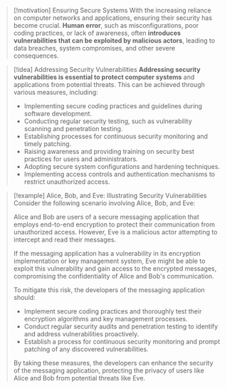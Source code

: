 > [!motivation] Ensuring Secure Systems
> With the increasing reliance on computer networks and applications, ensuring their security has become crucial. **Human error**, such as misconfigurations, poor coding practices, or lack of awareness, often **introduces vulnerabilities that can be exploited by malicious actors**, leading to data breaches, system compromises, and other severe consequences.

> [!idea] Addressing Security Vulnerabilities
> **Addressing security vulnerabilities is essential to protect computer systems** and applications from potential threats. This can be achieved through various measures, including:
> 
> - Implementing secure coding practices and guidelines during software development.
> - Conducting regular security testing, such as vulnerability scanning and penetration testing.
> - Establishing processes for continuous security monitoring and timely patching.
> - Raising awareness and providing training on security best practices for users and administrators.
> - Adopting secure system configurations and hardening techniques.
> - Implementing access controls and authentication mechanisms to restrict unauthorized access.

> [!example] Alice, Bob, and Eve: Illustrating Security Vulnerabilities
> Consider the following scenario involving Alice, Bob, and Eve:
>
> Alice and Bob are users of a secure messaging application that employs end-to-end encryption to protect their communication from unauthorized access. However, Eve is a malicious actor attempting to intercept and read their messages.
>
> If the messaging application has a vulnerability in its encryption implementation or key management system, Eve might be able to exploit this vulnerability and gain access to the encrypted messages, compromising the confidentiality of Alice and Bob's communication.
>
> To mitigate this risk, the developers of the messaging application should:
>
> - Implement secure coding practices and thoroughly test their encryption algorithms and key management processes.
> - Conduct regular security audits and penetration testing to identify and address vulnerabilities proactively.
> - Establish a process for continuous security monitoring and prompt patching of any discovered vulnerabilities.
>
> By taking these measures, the developers can enhance the security of the messaging application, protecting the privacy of users like Alice and Bob from potential threats like Eve.

